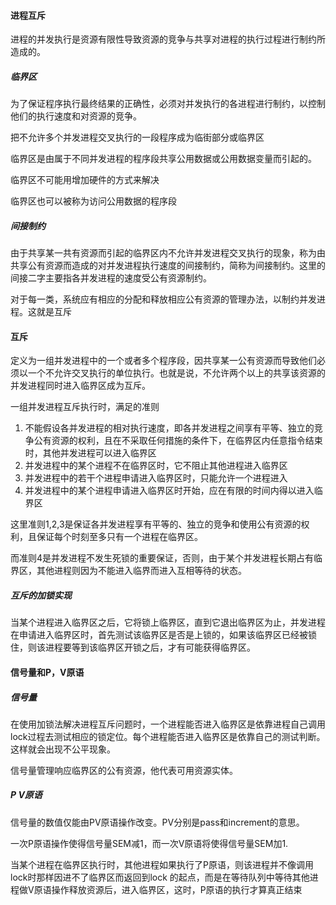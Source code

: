 #### 进程互斥

进程的并发执行是资源有限性导致资源的竞争与共享对进程的执行过程进行制约所造成的。

##### 临界区

为了保证程序执行最终结果的正确性，必须对并发执行的各进程进行制约，以控制他们的执行速度和对资源的竞争。

把不允许多个并发进程交叉执行的一段程序成为临街部分或临界区

临界区是由属于不同并发进程的程序段共享公用数据或公用数据变量而引起的。

临界区不可能用增加硬件的方式来解决

临界区也可以被称为访问公用数据的程序段

##### 间接制约

由于共享某一共有资源而引起的临界区内不允许并发进程交叉执行的现象，称为由共享公有资源而造成的对并发进程执行速度的间接制约，简称为间接制约。这里的间接二字主要指各并发进程的速度受公有资源制约。

对于每一类，系统应有相应的分配和释放相应公有资源的管理办法，以制约并发进程。这就是互斥

#### 互斥

定义为一组并发进程中的一个或者多个程序段，因共享某一公有资源而导致他们必须以一个不允许交叉执行的单位执行。也就是说，不允许两个以上的共享该资源的并发进程同时进入临界区成为互斥。

一组并发进程互斥执行时，满足的准则

1. 不能假设各并发进程的相对执行速度，即各并发进程之间享有平等、独立的竞争公有资源的权利，且在不采取任何措施的条件下，在临界区内任意指令结束时，其他并发进程可以进入临界区
2. 并发进程中的某个进程不在临界区时，它不阻止其他进程进入临界区
3. 并发进程中的若干个进程申请进入临界区时，只能允许一个进程进入
4. 并发进程中的某个进程申请进入临界区时开始，应在有限的时间内得以进入临界区

这里准则1,2,3是保证各并发进程享有平等的、独立的竞争和使用公有资源的权利，且保证每个时刻至多只有一个进程在临界区。

而准则4是并发进程不发生死锁的重要保证，否则，由于某个并发进程长期占有临界区，其他进程则因为不能进入临界而进入互相等待的状态。

##### 互斥的加锁实现

当某个进程进入临界区之后，它将锁上临界区，直到它退出临界区为止，并发进程在申请进入临界区时，首先测试该临界区是否是上锁的，如果该临界区已经被锁住，则该进程要等到该临界区开锁之后，才有可能获得临界区。

#### 信号量和P，V原语

##### 信号量

在使用加锁法解决进程互斥问题时，一个进程能否进入临界区是依靠进程自己调用lock过程去测试相应的锁定位。每个进程能否进入临界区是依靠自己的测试判断。这样就会出现不公平现象。

信号量管理响应临界区的公有资源，他代表可用资源实体。

##### P V原语

信号量的数值仅能由PV原语操作改变。PV分别是pass和increment的意思。

一次P原语操作使得信号量SEM减1，而一次V原语将使得信号量SEM加1.

当某个进程在临界区执行时，其他进程如果执行了P原语，则该进程并不像调用lock时那样因进不了临界区而返回到lock 的起点，而是在等待队列中等待其他进程做V原语操作释放资源后，进入临界区，这时，P原语的执行才算真正结束

​                                                                                    